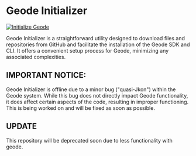 # Geode Initializer
[![Initialize Geode](https://github.com/entity12208/Geode-Initializer/actions/workflows/main.yml/badge.svg)](https://github.com/entity12208/Geode-Initializer/actions/workflows/main.yml)

Geode Initializer is a straightforward utility designed to download files and repositories from GitHub and facilitate the installation of the Geode SDK and CLI. It offers a convenient setup process for Geode, minimizing any associated complexities.

## IMPORTANT NOTICE:
Geode Initializer is offline due to a minor bug ("quasi-Jkon") within the Geode system. While this bug does not directly impact Geode functionality, it does affect certain aspects of the code, resulting in improper functioning. This is being worked on and will be fixed as soon as possible.

## UPDATE
This repository will be deprecated soon due to less functionality with geode.
